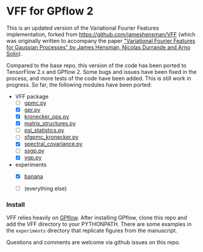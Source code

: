 # VFF for GPflow 2

This is an updated version of the Variational Fourier Features implementation, forked from https://github.com/jameshensman/VFF (which was originally written to accompany the paper ["Variational Fourier Features for Gaussian Processes" by James Hensman, Nicolas Durrande and Arno Solin](http://www.jmlr.org/papers/v18/16-579.html)).

Compared to the base repo, this version of the code has been ported to TensorFlow 2.x and GPflow 2. Some bugs and issues have been fixed in the process, and more tests of the code have been added. This is still work in progress.
So far, the following modules have been ported:
- VFF package
  - [ ] [gpmc.py](https://github.com/st--/VFF/blob/gpflow2/VFF/gpmc.py)
  - [X] [gpr.py](https://github.com/st--/VFF/blob/gpflow2/VFF/gpr.py)
  - [X] [kronecker_ops.py](https://github.com/st--/VFF/blob/gpflow2/VFF/kronecker_ops.py)
  - [X] [matrix_structures.py](https://github.com/st--/VFF/blob/gpflow2/VFF/matrix_structures.py)
  - [ ] [psi_statistics.py](https://github.com/st--/VFF/blob/gpflow2/VFF/psi_statistics.py)
  - [ ] [sfgpmc_kronecker.py](https://github.com/st--/VFF/blob/gpflow2/VFF/sfgpmc_kronecker.py)
  - [X] [spectral_covariance.py](https://github.com/st--/VFF/blob/gpflow2/VFF/spectral_covariance.py)
  - [ ] [ssgp.py](https://github.com/st--/VFF/blob/gpflow2/VFF/ssgp.py)
  - [X] [vgp.py](https://github.com/st--/VFF/blob/gpflow2/VFF/vgp.py)
- experiments
  - [X] [banana](https://github.com/st--/VFF/blob/gpflow2/experiments/banana)
  - [ ] (everything else)


### Install
VFF relies heavily on [GPflow](github.com/GPflow/GPflow). After installing GPflow, clone this repo and add the VFF directory to your PYTHONPATH. There are some examples in the `experiments` directory that replicate figures from the manuscript. 

Questions and comments are welcome via github issues on this repo.



